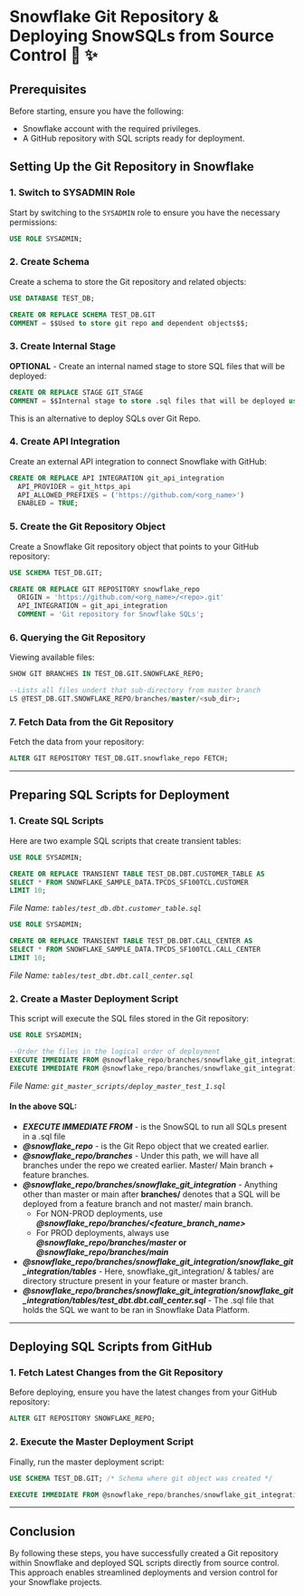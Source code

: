 # Snowflake Git Repository & Deploying SnowSQLs from Source Control 💫 ✨

## Prerequisites

Before starting, ensure you have the following:

- Snowflake account with the required privileges.
- A GitHub repository with SQL scripts ready for deployment.

## Setting Up the Git Repository in Snowflake

### 1. Switch to SYSADMIN Role

Start by switching to the `SYSADMIN` role to ensure you have the necessary permissions:

```sql
USE ROLE SYSADMIN;
```

### 2. Create Schema

Create a schema to store the Git repository and related objects:

```sql
USE DATABASE TEST_DB;

CREATE OR REPLACE SCHEMA TEST_DB.GIT
COMMENT = $$Used to store git repo and dependent objects$$;
```

### 3. Create Internal Stage

**OPTIONAL** - Create an internal named stage to store SQL files that will be deployed:

```sql
CREATE OR REPLACE STAGE GIT_STAGE
COMMENT = $$Internal stage to store .sql files that will be deployed using Snowflake's EXECUTE IMMEDIATE FROM command.$$;
```
This is an alternative to deploy SQLs over Git Repo.

### 4. Create API Integration

Create an external API integration to connect Snowflake with GitHub:

```sql
CREATE OR REPLACE API INTEGRATION git_api_integration
  API_PROVIDER = git_https_api
  API_ALLOWED_PREFIXES = ('https://github.com/<org_name>')
  ENABLED = TRUE;
```

### 5. Create the Git Repository Object

Create a Snowflake Git repository object that points to your GitHub repository:

```sql
USE SCHEMA TEST_DB.GIT;

CREATE OR REPLACE GIT REPOSITORY snowflake_repo
  ORIGIN = 'https://github.com/<org_name>/<repo>.git'
  API_INTEGRATION = git_api_integration
  COMMENT = 'Git repository for Snowflake SQLs';
```

### 6. Querying the Git Repository

Viewing available files:

```sql
SHOW GIT BRANCHES IN TEST_DB.GIT.SNOWFLAKE_REPO;

--Lists all files undert that sub-directory from master branch
LS @TEST_DB.GIT.SNOWFLAKE_REPO/branches/master/<sub_dir>;
```

### 7. Fetch Data from the Git Repository

Fetch the data from your repository:

```sql
ALTER GIT REPOSITORY TEST_DB.GIT.snowflake_repo FETCH;
```

---

## Preparing SQL Scripts for Deployment

### 1. Create SQL Scripts

Here are two example SQL scripts that create transient tables:

```sql
USE ROLE SYSADMIN;

CREATE OR REPLACE TRANSIENT TABLE TEST_DB.DBT.CUSTOMER_TABLE AS
SELECT * FROM SNOWFLAKE_SAMPLE_DATA.TPCDS_SF100TCL.CUSTOMER
LIMIT 10;
```

*File Name: `tables/test_db.dbt.customer_table.sql`*

```sql
USE ROLE SYSADMIN;

CREATE OR REPLACE TRANSIENT TABLE TEST_DB.DBT.CALL_CENTER AS
SELECT * FROM SNOWFLAKE_SAMPLE_DATA.TPCDS_SF100TCL.CALL_CENTER
LIMIT 10;
```

*File Name: `tables/test_dbt.dbt.call_center.sql`*

### 2. Create a Master Deployment Script

This script will execute the SQL files stored in the Git repository:

```sql
USE ROLE SYSADMIN;

--Order the files in the logical order of deployment
EXECUTE IMMEDIATE FROM @snowflake_repo/branches/snowflake_git_integration/snowflake_git_integration/tables/test_db.dbt.customer_table.sql;
EXECUTE IMMEDIATE FROM @snowflake_repo/branches/snowflake_git_integration/snowflake_git_integration/tables/test_dbt.dbt.call_center.sql;
```

*File Name: `git_master_scripts/deploy_master_test_1.sql`*

#### In the above SQL:
- ***EXECUTE IMMEDIATE FROM*** - is the SnowSQL to run all SQLs present in a .sql file
- ***@snowflake_repo*** - is the Git Repo object that we created earlier.
- ***@snowflake_repo/branches*** - Under this path, we will have all branches under the repo we created earlier. Master/ Main branch + feature branches.
- ***@snowflake_repo/branches/snowflake_git_integration*** - Anything other than master or main after **branches/** denotes that a SQL will be deployed from a feature branch and not master/ main branch.
  - For NON-PROD deployments, use ***@snowflake_repo/branches/<feature_branch_name>***
  - For PROD deployments, always use ***@snowflake_repo/branches/master* or *@snowflake_repo/branches/main***     
- ***@snowflake_repo/branches/snowflake_git_integration/snowflake_git_integration/tables*** - Here, snowflake_git_integration/ & tables/ are directory structure present in your feature or master branch.
- ***@snowflake_repo/branches/snowflake_git_integration/snowflake_git_integration/tables/test_dbt.dbt.call_center.sql*** - The .sql file that holds the SQL we want to be ran in Snowflake Data Platform.

---

## Deploying SQL Scripts from GitHub

### 1. Fetch Latest Changes from the Git Repository

Before deploying, ensure you have the latest changes from your GitHub repository:

```sql
ALTER GIT REPOSITORY SNOWFLAKE_REPO;
```

### 2. Execute the Master Deployment Script

Finally, run the master deployment script:

```sql
USE SCHEMA TEST_DB.GIT; /* Schema where git object was created */

EXECUTE IMMEDIATE FROM @snowflake_repo/branches/snowflake_git_integration/snowflake_git_integration/git_master_scripts/deploy_master_test_1.sql;
```

---

## Conclusion

By following these steps, you have successfully created a Git repository within Snowflake and deployed SQL scripts directly from source control. This approach enables streamlined deployments and version control for your Snowflake projects.
